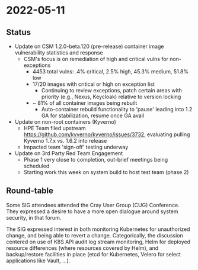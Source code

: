 # 2022-05-11

## Status

* Update on CSM 1.2.0-beta.120 (pre-release) container image vulnerability statistics and response
    * CSM's focus is on remediation of high and critical vulns for non-exceptions
        * 4453 total vulns: .4% critical, 2.5% high, 45.3% medium, 51.8% low
        * 17/20 images with critical or high on exception list
            * Continuing to review exceptions, patch certain areas with priority (e.g., Nexus, Keycloak) relative to version locking
        * ~ 81% of all container images being rebuilt
            * Auto-container rebuild functionality to 'pause' leading into 1.2 GA for stabilization, resume once GA avail
* Update on non-root containers (Kyverno)
    * HPE Team filed upstream https://github.com/kyverno/kyverno/issues/3732, evaluating pulling Kyverno 1.7.x vs. 1.6.2 into release
    * Impacted team 'sign-off' testing underway
* Update on 3rd Party Red Team Engagement
    * Phase 1 very close to completion, out-brief meetings being scheduled
    * Starting work this week on system build to host test team (phase 2)

## Round-table

Some SIG attendees attended the Cray User Group (CUG) Conference. They expressed a desire to have a more open dialogue around system security, in that forum. 

The SIG expressed interest in both monitoring Kubernetes for unauthorized change, and being able to revert a change. Categorically, the discussion centered on use of K8S API audit log stream monitoring, Helm for deployed resource differences (where resources covered by Helm), and backup/restore facilities in place (etcd for Kubernetes, Velero for select applications like Vault, ...).